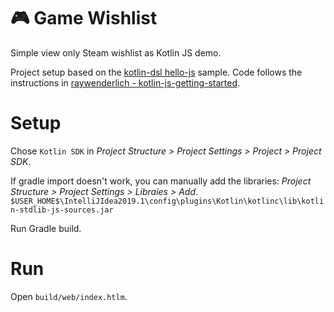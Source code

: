# 🎮 Game Wishlist

Simple view only Steam wishlist as Kotlin JS demo.

Project setup based on the 
[kotlin-dsl hello-js]([https://github.com/gradle/kotlin-dsl/tree/master/samples/hello-js) sample.
Code follows the instructions in [raywenderlich - kotlin-js-getting-started](https://www.raywenderlich.com/201669-web-app-with-kotlin-js-getting-started).

# Setup
Chose `Kotlin SDK` in _Project Structure > Project Settings > Project > Project SDK_.  

If gradle import doesn't work, you can manually add the libraries:
_Project Structure > Project Settings > Libraies > Add_.  
`$USER_HOME$\IntelliJIdea2019.1\config\plugins\Kotlin\kotlinc\lib\kotlin-stdlib-js-sources.jar`

Run Gradle build.

# Run
Open `build/web/index.htlm`.
